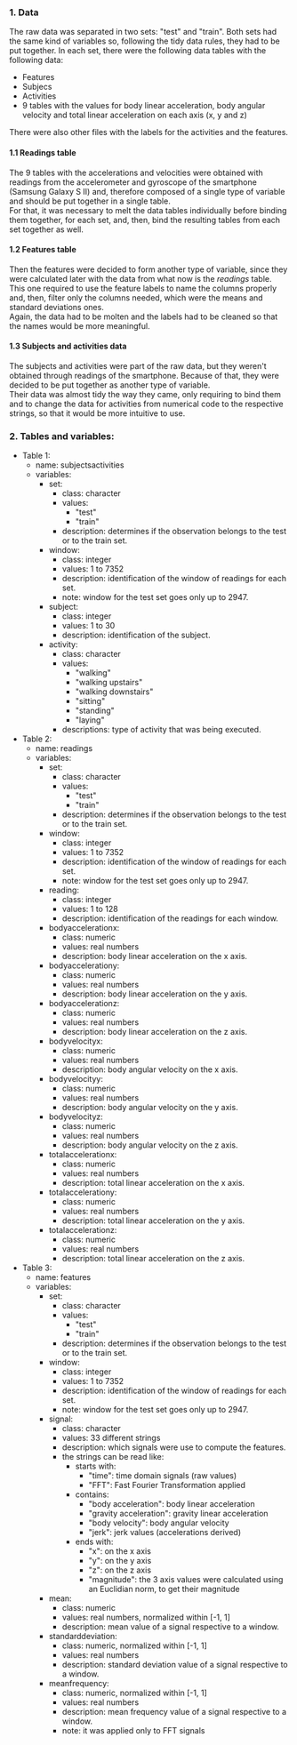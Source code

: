 ### 1. Data

The raw data was separated in two sets: "test" and "train". Both sets had the same kind of variables so, following the tidy data rules, they had to be put together.
In each set, there were the following data tables with the following data:
<ul>
<li>Features</li>
<li>Subjecs</li>
<li>Activities</li>
<li>9 tables with the values for body linear acceleration, body angular velocity and total linear acceleration on each axis (x, y and z)</li>
</ul>

There were also other files with the labels for the activities and the features.

#### 1.1 Readings table

The 9 tables with the accelerations and velocities were obtained with readings from the accelerometer and gyroscope of the smartphone (Samsung Galaxy S II) and, therefore composed of a single type of variable and should be put together in a single table.  
For that, it was necessary to melt the data tables individually before binding them together, for each set, and, then, bind the resulting tables from each set together as well.

#### 1.2 Features table

Then the features were decided to form another type of variable, since they were calculated later with the data from what now is the *readings* table. This one required to use the feature labels to name the columns properly and, then, filter only the columns needed, which were the means and standard deviations ones.  
Again, the data had to be molten and the labels had to be cleaned so that the names would be more meaningful.

#### 1.3 Subjects and activities data

The subjects and activities were part of the raw data, but they weren't obtained through readings of the smartphone. Because of that, they were decided to be put together as another type of variable.  
Their data was almost tidy the way they came, only requiring to bind them and to change the data for activities from numerical code to the respective strings, so that it would be more intuitive to use.

### 2. Tables and variables:

<ul>
<li>Table 1:
    <ul>
    <li>name: subjectsactivities</li>
    <li>variables:
        <ul>
        <li>set:
            <ul>
            <li>class: character</li>
            <li>values:
                    <ul>
                    <li>"test"</li>
                    <li>"train"</li>
                    </ul>
            </li>
            <li>description: determines if the observation belongs to the test or to the train set.</li>
            </ul>
        </li>
        <li>window:
            <ul>
            <li>class: integer</li>
            <li>values: 1 to 7352</li>
            <li>description: identification of the window of readings for each set.</li>
            <li>note: window for the test set goes only up to 2947.</li>
            </ul>
        </li>
        <li>subject:
            <ul>
            <li>class: integer</li>
            <li>values: 1 to 30</li>
            <li>description: identification of the subject.</li>
            </ul>
        </li>
        <li>activity:
            <ul>
            <li>class: character</li>
            <li>values:
                <ul>
                <li>"walking"</li>
                <li>"walking upstairs"</li>
                <li>"walking downstairs"</li>
                <li>"sitting"</li>
                <li>"standing"</li>
                <li>"laying"</li>
                </ul>
            </li>
            <li>descriptions: type of activity that was being executed.</li>
            </ul>
        </li>
        </ul>
    </li>
    </ul>
</li>

<li>Table 2:
    <ul>
    <li>name: readings</li>
    <li>variables:
        <ul>
        <li>set:
            <ul>
            <li>class: character</li>
            <li>values:
                    <ul>
                    <li>"test"</li>
                    <li>"train"</li>
                    </ul>
            </li>
            <li>description: determines if the observation belongs to the test or to the train set.</li>
            </ul>
        </li>
        <li>window:
            <ul>
            <li>class: integer</li>
            <li>values: 1 to 7352</li>
            <li>description: identification of the window of readings for each set.</li>
            <li>note: window for the test set goes only up to 2947.</li>
            </ul>
        </li>
        <li>reading:
            <ul>
            <li>class: integer</li>
            <li>values: 1 to 128</li>
            <li>description: identification of the readings for each window.</li>
            </ul>
        </li>
        <li>bodyaccelerationx:
            <ul>
            <li>class: numeric</li>
            <li>values: real numbers</li>
            <li>description: body linear acceleration on the x axis.</li>
            </ul>
        </li>
        <li>bodyaccelerationy:
            <ul>
            <li>class: numeric</li>
            <li>values: real numbers</li>
            <li>description: body linear acceleration on the y axis.</li>
            </ul>
        </li>
        <li>bodyaccelerationz:
            <ul>
            <li>class: numeric</li>
            <li>values: real numbers</li>
            <li>description: body linear acceleration on the z axis.</li>
            </ul>
        </li>
        <li>bodyvelocityx:
            <ul>
            <li>class: numeric</li>
            <li>values: real numbers</li>
            <li>description: body angular velocity on the x axis.</li>
            </ul>
        </li>
        <li>bodyvelocityy:
            <ul>
            <li>class: numeric</li>
            <li>values: real numbers</li>
            <li>description: body angular velocity on the y axis.</li>
            </ul>
        </li>
        <li>bodyvelocityz:
            <ul>
            <li>class: numeric</li>
            <li>values: real numbers</li>
            <li>description: body angular velocity on the z axis.</li>
            </ul>
        </li>
        <li>totalaccelerationx:
            <ul>
            <li>class: numeric</li>
            <li>values: real numbers</li>
            <li>description: total linear acceleration on the x axis.</li>
            </ul>
        </li>
        <li>totalaccelerationy:
            <ul>
            <li>class: numeric</li>
            <li>values: real numbers</li>
            <li>description: total linear acceleration on the y axis.</li>
            </ul>
        </li>
        <li>totalaccelerationz:
            <ul>
            <li>class: numeric</li>
            <li>values: real numbers</li>
            <li>description: total linear acceleration on the z axis.</li>
            </ul>
        </li>
        </ul>
    </li>
    </ul>
</li>            

<li>Table 3:
    <ul>
    <li>name: features</li>
    <li>variables:
        <ul>
        <li>set:
            <ul>
            <li>class: character</li>
            <li>values:
                    <ul>
                    <li>"test"</li>
                    <li>"train"</li>
                    </ul>
            </li>
            <li>description: determines if the observation belongs to the test or to the train set.</li>
            </ul>
        </li>
        <li>window:
            <ul>
            <li>class: integer</li>
            <li>values: 1 to 7352</li>
            <li>description: identification of the window of readings for each set.</li>
            <li>note: window for the test set goes only up to 2947.</li>
            </ul>
        </li>
        <li>signal:
            <ul>
            <li>class: character</li>
            <li>values: 33 different strings</li>
            <li>description: which signals were use to compute the features.</li>
            <li>the strings can be read like:
                <ul>
                <li>starts with:
                    <ul>
                    <li>"time": time domain signals (raw values)</li>
                    <li>"FFT": Fast Fourier Transformation applied</li>
                    </ul>
                </li>
                <li>contains:
                    <ul>
                    <li>"body acceleration": body linear acceleration</li>
                    <li>"gravity acceleration": gravity linear acceleration</li>
                    <li>"body velocity": body angular velocity</li>
                    <li>"jerk": jerk values (accelerations derived)</li>
                    </ul>
                </li>
                <li>ends with:
                    <ul>
                    <li>"x": on the x axis</li>
                    <li>"y": on the y axis</li>
                    <li>"z": on the z axis</li>
                    <li>"magnitude": the 3 axis values were calculated using an Euclidian norm, to get their magnitude</li>
                    </ul>
                </li>
                </ul>
            </li>
            </ul>
        </li>
        <li>mean:
            <ul>
            <li>class: numeric</li>
            <li>values: real numbers, normalized within [-1, 1]</li>
            <li>description: mean value of a signal respective to a window.</li>
            </ul>
        </li>
        <li>standarddeviation:
            <ul>
            <li>class: numeric, normalized within [-1, 1]</li>
            <li>values: real numbers</li>
            <li>description: standard deviation value of a signal respective to a window.</li>
            </ul>
        </li>
        <li>meanfrequency:
            <ul>
            <li>class: numeric, normalized within [-1, 1]</li>
            <li>values: real numbers</li>
            <li>description: mean frequency value of a signal respective to a window.</li>
            <li>note: it was applied only to FFT signals</li>
            </ul>
        </li>
        </ul>
    </li>
    </ul>
</li>
</ul>
